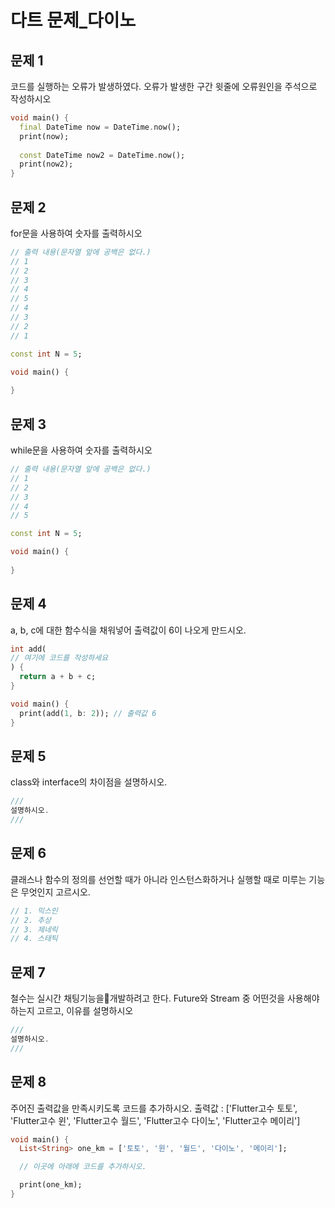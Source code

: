 # 다트 문제_다이노

## 문제 1
코드를 실행하는 오류가 발생하였다. 오류가 발생한 구간 윗줄에 오류원인을 주석으로 작성하시오

```dart
void main() {
  final DateTime now = DateTime.now();
  print(now);
  
  const DateTime now2 = DateTime.now();
  print(now2);
}
```

## 문제 2
for문을 사용하여 숫자를 출력하시오

```dart
// 출력 내용(문자열 앞에 공백은 없다.)
// 1
// 2
// 3
// 4
// 5
// 4
// 3
// 2
// 1

const int N = 5;

void main() {
 
}
```
## 문제 3
while문을 사용하여 숫자를 출력하시오

```dart
// 출력 내용(문자열 앞에 공백은 없다.)
// 1
// 2
// 3
// 4
// 5

const int N = 5;

void main() {
  
}
```

## 문제 4
a, b, c에 대한 함수식을 채워넣어 출력값이 6이 나오게 만드시오.

```dart
int add(
// 여기에 코드를 작성하세요
) {
  return a + b + c;
}

void main() {
  print(add(1, b: 2)); // 출력값 6
}
```

## 문제 5
class와 interface의 차이점을 설명하시오.

```dart
///
설명하시오.
///
```

## 문제 6
클래스나 함수의 정의를 선언할 때가 아니라 인스턴스화하거나 실행할 때로 미루는 기능은 무엇인지 고르시오.

```dart
// 1. 믹스인
// 2. 추상
// 3. 제네릭
// 4. 스태틱
```

## 문제 7
철수는 실시간 채팅기능을개발하려고 한다. Future와 Stream 중 어떤것을 사용해야하는지 고르고, 이유를 설명하시오

```dart
///
설명하시오.
///
```


## 문제 8
주어진 출력값을 만족시키도록 코드를 추가하시오.
출력값 : ['Flutter고수 토토', 'Flutter고수 윈', 'Flutter고수 월드', 'Flutter고수 다이노', 'Flutter고수 메이리']

```dart
void main() {
  List<String> one_km = ['토토', '윈', '월드', '다이노', '메이리'];

  // 이곳에 아래에 코드를 추가하시오.

  print(one_km);
}
```
